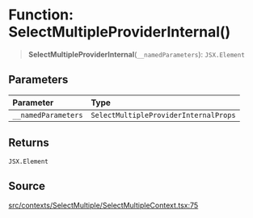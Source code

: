 # Function: SelectMultipleProviderInternal()

> **SelectMultipleProviderInternal**(`__namedParameters`): `JSX.Element`

## Parameters

| Parameter | Type |
| :------ | :------ |
| `__namedParameters` | `SelectMultipleProviderInternalProps` |

## Returns

`JSX.Element`

## Source

[src/contexts/SelectMultiple/SelectMultipleContext.tsx:75](https://github.com/gpbl/react-day-picker/blob/9ad13dc72fff814dcf720a62f6e3b5ea38e8af6d/src/contexts/SelectMultiple/SelectMultipleContext.tsx#L75)
